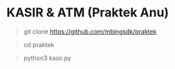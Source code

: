 # KASIR & ATM (Praktek Anu)

> git clone https://github.com/mbingsdk/praktek

> cd praktek

> python3 kasir.py
